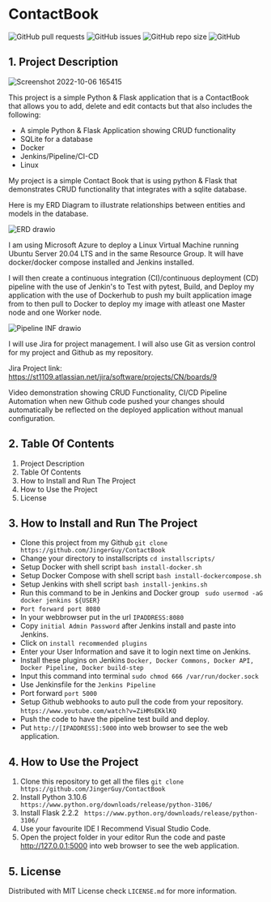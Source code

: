 
# ContactBook

![GitHub pull requests](https://img.shields.io/github/issues-pr/JingerGuy/ContactBook)
![GitHub issues](https://img.shields.io/github/issues/JingerGuy/ContactBook)
![GitHub repo size](https://img.shields.io/github/repo-size/JingerGuy/ContactBook)
![GitHub](https://img.shields.io/github/license/JingerGuy/ContactBook)

## 1. Project Description

![Screenshot 2022-10-06 165415](https://user-images.githubusercontent.com/110673932/194360848-8c52f1b4-f462-48ea-834e-5d269eb338d2.png)


This project is a simple Python & Flask application that is a ContactBook that allows you to add, delete and edit contacts but that also includes the following:
- A simple Python & Flask Application showing CRUD functionality
- SQLite for a database
- Docker
- Jenkins/Pipeline/CI-CD
- Linux



My project is a simple Contact Book that is using python & Flask that demonstrates CRUD functionality that integrates with a sqlite database. 

Here is my ERD Diagram to illustrate relationships between entities and models in the database.


![ERD drawio](https://user-images.githubusercontent.com/110673932/193861865-b89c0a84-afb6-4dd8-8915-53e9de3ad8b9.png)



I am using Microsoft Azure to deploy a Linux Virtual Machine running Ubuntu Server 20.04 LTS and in the same Resource Group. It will have docker/docker compose installed and Jenkins installed.


I will then create a continuous integration (CI)/continuous deployment (CD) pipeline with the use of Jenkin's to Test with pytest, Build, and Deploy my application with the use of Dockerhub to push my built application image from to then pull to Docker to deploy my image with atleast one Master node and one Worker node.

![Pipeline INF drawio](https://user-images.githubusercontent.com/110673932/194330730-a5126b72-be53-4ccb-8009-c0b6e879772b.png)





I will use Jira for project management. I will also use Git as version control for my project and Github as my repository.

Jira Project link: https://st1109.atlassian.net/jira/software/projects/CN/boards/9




Video demonstration showing CRUD Functionality,
CI/CD Pipeline Automation when new Github code pushed your changes should automatically be reflected on the deployed application without manual configuration.




## 2. Table Of Contents


1. Project Description
2. Table Of Contents
3. How to Install and Run The Project
4. How to Use the Project
5. License



## 3. How to Install and Run The Project

- Clone this project from my Github ``` git clone https://github.com/JingerGuy/ContactBook ```
- Change your directory to installscripts ``` cd installscripts/ ``` 
- Setup Docker with shell script 
  ``` bash install-docker.sh ```
- Setup Docker Compose with shell script
  ``` bash install-dockercompose.sh ```
- Setup Jenkins with shell script
  ``` bash install-jenkins.sh ```
- Run this command to be in Jenkins and Docker group ``` sudo usermod -aG docker jenkins ${USER}```
- ```Port forward port 8080```
- In your webbrowser put in the url 
  ``` IPADDRESS:8080 ```
- Copy ``` initial Admin Password ``` after Jenkins install and paste into Jenkins.
- Click on ```install recommended plugins```
- Enter your User Information and save it to login next time on Jenkins.
- Install these plugins on Jenkins ``` Docker, Docker Commons, Docker API, Docker Pipeline, Docker build-step ```
- Input this command into terminal ``` sudo chmod 666 /var/run/docker.sock ```
- Use Jenkinsfile for the ``` Jenkins Pipeline ```
- Port forward ``` port 5000 ```
- Setup Github webhooks to auto pull the code from your repository. ``` https://www.youtube.com/watch?v=ZiHMsEKklKQ ```
- Push the code to have the pipeline test build and deploy.
- Put ```http://[IPADDRESS]:5000``` into web browser to see the web application.


## 4. How to Use the Project

1. Clone this repository to get all the files ``` git clone https://github.com/JingerGuy/ContactBook  ```
2. Install Python 3.10.6 ``` https://www.python.org/downloads/release/python-3106/```
3. Install Flask 2.2.2 ``` https://www.python.org/downloads/release/python-3106/```
4. Use your favourite IDE I Recommend Visual Studio Code.
5. Open the project folder in your editor Run the code and paste http://127.0.0.1:5000 into web browser to see the web application.




## 5. License

Distributed with MIT License check ``` LICENSE.md ``` for more information.


